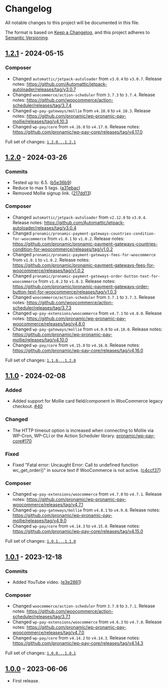 # Changelog

All notable changes to this project will be documented in this file.

The format is based on [Keep a Changelog](https://keepachangelog.com/en/1.0.0/),
and this project adheres to [Semantic Versioning](https://semver.org/spec/v2.0.0.html).

## [1.2.1] - 2024-05-15

### Composer

- Changed `automattic/jetpack-autoloader` from `v3.0.4` to `v3.0.7`.
	Release notes: https://github.com/Automattic/jetpack-autoloader/releases/tag/v3.0.7
- Changed `woocommerce/action-scheduler` from `3.7.3` to `3.7.4`.
	Release notes: https://github.com/woocommerce/action-scheduler/releases/tag/3.7.4
- Changed `wp-pay-gateways/mollie` from `v4.10.0` to `v4.10.3`.
	Release notes: https://github.com/pronamic/wp-pronamic-pay-mollie/releases/tag/v4.10.3
- Changed `wp-pay/core` from `v4.16.0` to `v4.17.0`.
	Release notes: https://github.com/pronamic/wp-pay-core/releases/tag/v4.17.0

Full set of changes: [`1.2.0...1.2.1`][1.2.1]

[1.2.1]: https://github.com/pronamic/wp-pronamic-pay-with-mollie-for-woocommerce/compare/v1.2.0...v1.2.1

## [1.2.0] - 2024-03-26

### Commits

- Tested up to: 6.5. ([b5e36b9](https://github.com/pronamic/wp-pronamic-pay-with-mollie-for-woocommerce/commit/b5e36b957d9b07dbd7e3332fbb41f0ef13b7b2e6))
- Reduce to max 5 tags. ([a31ebac](https://github.com/pronamic/wp-pronamic-pay-with-mollie-for-woocommerce/commit/a31ebacc00cbf9a2f610b90c8a7d09b6752a3278))
- Removed Mollie signup link. ([217dd13](https://github.com/pronamic/wp-pronamic-pay-with-mollie-for-woocommerce/commit/217dd13a635f29bf51a580ebcc7a12ab43af18ab))

### Composer

- Changed `automattic/jetpack-autoloader` from `v2.12.0` to `v3.0.4`.
	Release notes: https://github.com/Automattic/jetpack-autoloader/releases/tag/v3.0.4
- Changed `pronamic/pronamic-payment-gateways-countries-condition-for-woocommerce` from `v1.0.1` to `v1.0.2`.
	Release notes: https://github.com/pronamic/pronamic-payment-gateways-countries-condition-for-woocommerce/releases/tag/v1.0.2
- Changed `pronamic/pronamic-payment-gateways-fees-for-woocommerce` from `v1.0.1` to `v1.0.2`.
	Release notes: https://github.com/pronamic/pronamic-payment-gateways-fees-for-woocommerce/releases/tag/v1.0.2
- Changed `pronamic/pronamic-payment-gateways-order-button-text-for-woocommerce` from `v1.0.2` to `v1.0.3`.
	Release notes: https://github.com/pronamic/pronamic-payment-gateways-order-button-text-for-woocommerce/releases/tag/v1.0.3
- Changed `woocommerce/action-scheduler` from `3.7.1` to `3.7.3`.
	Release notes: https://github.com/woocommerce/action-scheduler/releases/tag/3.7.3
- Changed `wp-pay-extensions/woocommerce` from `v4.7.1` to `v4.8.0`.
	Release notes: https://github.com/pronamic/wp-pronamic-pay-woocommerce/releases/tag/v4.8.0
- Changed `wp-pay-gateways/mollie` from `v4.9.0` to `v4.10.0`.
	Release notes: https://github.com/pronamic/wp-pronamic-pay-mollie/releases/tag/v4.10.0
- Changed `wp-pay/core` from `v4.15.0` to `v4.16.0`.
	Release notes: https://github.com/pronamic/wp-pay-core/releases/tag/v4.16.0

Full set of changes: [`1.1.0...1.2.0`][1.2.0]

[1.2.0]: https://github.com/pronamic/wp-pronamic-pay-with-mollie-for-woocommerce/compare/v1.1.0...v1.2.0

## [1.1.0] - 2024-02-08

### Added

- Added support for Mollie card field/component in WooCommerce legacy checkout. [#40](https://github.com/pronamic/wp-pronamic-pay-mollie/pull/40)

### Changed

- The HTTP timeout option is increased when connecting to Mollie via WP-Cron, WP-CLI or the Action Scheduler library. [pronamic/wp-pay-core#170](https://github.com/pronamic/wp-pay-core/issues/170)

### Fixed

- Fixed "Fatal error: Uncaught Error: Call to undefined function wc_get_order()" in source text if WooCommerce is not active. ([c4ccf37](https://github.com/pronamic/wp-pronamic-pay-woocommerce/commit/c4ccf3729ea994df23737181c5771abcaf8cd6c6))

### Composer

- Changed `wp-pay-extensions/woocommerce` from `v4.7.0` to `v4.7.1`.
	Release notes: https://github.com/pronamic/wp-pronamic-pay-woocommerce/releases/tag/v4.7.1
- Changed `wp-pay-gateways/mollie` from `v4.8.1` to `v4.9.0`.
	Release notes: https://github.com/pronamic/wp-pronamic-pay-mollie/releases/tag/v4.9.0
- Changed `wp-pay/core` from `v4.14.3` to `v4.15.0`.
	Release notes: https://github.com/pronamic/wp-pay-core/releases/tag/v4.15.0

Full set of changes: [`1.0.1...1.1.0`][1.1.0]

[1.1.0]: https://github.com/pronamic/wp-pronamic-pay-with-mollie-for-woocommerce/compare/v1.0.1...v1.1.0

## [1.0.1] - 2023-12-18

### Commits

- Added YouTube video. ([e3e2861](https://github.com/pronamic/wp-pronamic-pay-with-mollie-for-woocommerce/commit/e3e2861ba5f0da04d8b2134e29ccfc1937c7a62c))

### Composer

- Changed `woocommerce/action-scheduler` from `3.7.0` to `3.7.1`.
	Release notes: https://github.com/woocommerce/action-scheduler/releases/tag/3.7.1
- Changed `wp-pay-extensions/woocommerce` from `v4.6.3` to `v4.7.0`.
	Release notes: https://github.com/pronamic/wp-pronamic-pay-woocommerce/releases/tag/v4.7.0
- Changed `wp-pay/core` from `v4.14.2` to `v4.14.3`.
	Release notes: https://github.com/pronamic/wp-pay-core/releases/tag/v4.14.3

Full set of changes: [`1.0.0...1.0.1`][1.0.1]

[1.0.1]: https://github.com/pronamic/wp-pronamic-pay-with-mollie-for-woocommerce/compare/v1.0.0...v1.0.1

## [1.0.0] - 2023-06-06

- First release.

[1.0.0]: https://github.com/pronamic/wp-pronamic-pay-with-mollie-for-woocommerce/releases/tag/v1.0.0
